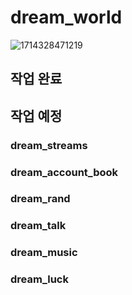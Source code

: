# dream_world
![1714328471219](https://github.com/wsxqead/dream_world/assets/75234399/795c94a7-301d-4dc6-b7fa-3265355ed3fb)


## 작업 완료

## 작업 예정

### dream_streams

### dream_account_book

### dream_rand

### dream_talk

### dream_music

### dream_luck
